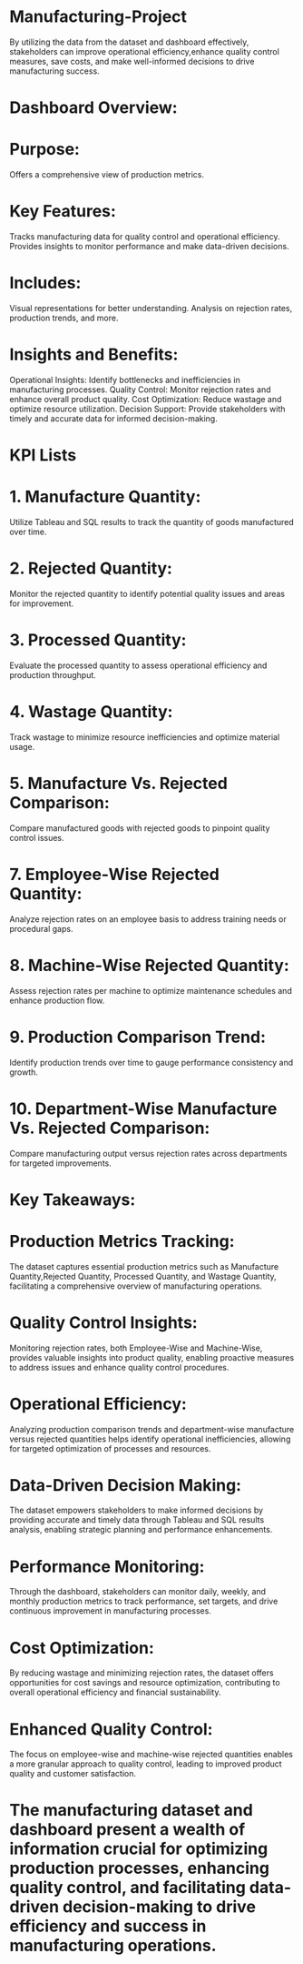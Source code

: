 # Manufacturing-Project

By utilizing the data from the dataset and dashboard effectively, stakeholders can improve operational efficiency,enhance quality control measures, save costs, and make well-informed decisions to drive manufacturing success.

# Dashboard Overview:

# Purpose:
Offers a comprehensive view of production metrics.

# Key Features:
Tracks manufacturing data for quality control and operational efficiency.
Provides insights to monitor performance and make data-driven decisions.

# Includes:
Visual representations for better understanding.
Analysis on rejection rates, production trends, and more.

# Insights and Benefits:
Operational Insights: Identify bottlenecks and inefficiencies in manufacturing processes.
Quality Control: Monitor rejection rates and enhance overall product quality.
Cost Optimization: Reduce wastage and optimize resource utilization.
Decision Support: Provide stakeholders with timely and accurate data for informed decision-making.

# KPI Lists

# 1. Manufacture Quantity:
Utilize Tableau and SQL results to track the quantity of goods manufactured over time.

# 2. Rejected Quantity:
Monitor the rejected quantity to identify potential quality issues and areas for improvement.

# 3. Processed Quantity:
Evaluate the processed quantity to assess operational efficiency and production throughput.

# 4. Wastage Quantity:
Track wastage to minimize resource inefficiencies and optimize material usage.

# 5. Manufacture Vs. Rejected Comparison:
Compare manufactured goods with rejected goods to pinpoint quality control issues.

# 7. Employee-Wise Rejected Quantity:
Analyze rejection rates on an employee basis to address training needs or procedural gaps.

# 8. Machine-Wise Rejected Quantity:
Assess rejection rates per machine to optimize maintenance schedules and enhance production flow.

# 9. Production Comparison Trend:
Identify production trends over time to gauge performance consistency and growth.

# 10. Department-Wise Manufacture Vs. Rejected Comparison:
Compare manufacturing output versus rejection    rates across departments for targeted improvements.

# Key Takeaways:

# Production Metrics Tracking: 
The dataset captures essential production metrics such as Manufacture Quantity,Rejected Quantity, Processed Quantity, and Wastage Quantity, facilitating a comprehensive overview of manufacturing operations.

# Quality Control Insights: 
Monitoring rejection rates, both Employee-Wise and Machine-Wise, provides valuable insights into product quality, enabling proactive measures to address issues and enhance quality control procedures.

# Operational Efficiency: 
Analyzing production comparison trends and department-wise manufacture versus rejected quantities helps identify operational inefficiencies, allowing for targeted optimization of processes and resources.

# Data-Driven Decision Making: 
The dataset empowers stakeholders to make informed decisions by providing accurate and timely data through Tableau and SQL results analysis, enabling strategic planning and performance enhancements.

# Performance Monitoring: 
Through the dashboard, stakeholders can monitor daily, weekly, and monthly production metrics to track performance, set targets, and drive continuous improvement in manufacturing processes.

# Cost Optimization: 
By reducing wastage and minimizing rejection rates, the dataset offers opportunities for cost savings and resource optimization, contributing to overall operational efficiency and financial sustainability.

# Enhanced Quality Control: 
The focus on employee-wise and machine-wise rejected quantities enables a more granular approach to quality control, leading to improved product quality and customer satisfaction.

# The manufacturing dataset and dashboard present a wealth of information crucial for optimizing production processes, enhancing quality control, and facilitating data-driven decision-making to drive efficiency and success in manufacturing operations.






